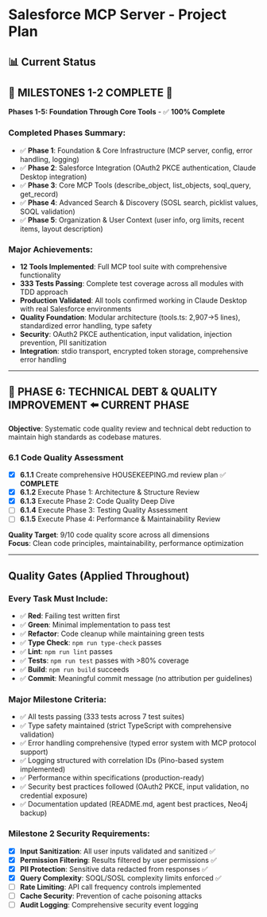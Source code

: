 <!--
Copyright (C) 2025 Ontic. Pte. Ltd. (realfast.ai)
Use of this software is governed by the Business Source License included in the LICENSE.TXT file and at www.mariadb.com/bsl11.
-->

# Salesforce MCP Server - Project Plan

## 📊 Current Status

## 🎉 **MILESTONES 1-2 COMPLETE** 🎉

**Phases 1-5: Foundation Through Core Tools** - ✅ **100% Complete**

### **Completed Phases Summary:**
- ✅ **Phase 1**: Foundation & Core Infrastructure (MCP server, config, error handling, logging)
- ✅ **Phase 2**: Salesforce Integration (OAuth2 PKCE authentication, Claude Desktop integration)
- ✅ **Phase 3**: Core MCP Tools (describe_object, list_objects, soql_query, get_record)
- ✅ **Phase 4**: Advanced Search & Discovery (SOSL search, picklist values, SOQL validation)
- ✅ **Phase 5**: Organization & User Context (user info, org limits, recent items, layout description)

### **Major Achievements:**
- **12 Tools Implemented**: Full MCP tool suite with comprehensive functionality
- **333 Tests Passing**: Complete test coverage across all modules with TDD approach
- **Production Validated**: All tools confirmed working in Claude Desktop with real Salesforce environments
- **Quality Foundation**: Modular architecture (tools.ts: 2,907→5 lines), standardized error handling, type safety
- **Security**: OAuth2 PKCE authentication, input validation, injection prevention, PII sanitization
- **Integration**: stdio transport, encrypted token storage, comprehensive error handling

---

## 🧹 **PHASE 6: TECHNICAL DEBT & QUALITY IMPROVEMENT** ⬅️ **CURRENT PHASE**

**Objective**: Systematic code quality review and technical debt reduction to maintain high standards as codebase matures.

### 6.1 Code Quality Assessment
- [x] **6.1.1** Create comprehensive HOUSEKEEPING.md review plan ✅ **COMPLETE**
- [x] **6.1.2** Execute Phase 1: Architecture & Structure Review
- [x] **6.1.3** Execute Phase 2: Code Quality Deep Dive
- [ ] **6.1.4** Execute Phase 3: Testing Quality Assessment
- [ ] **6.1.5** Execute Phase 4: Performance & Maintainability Review

**Quality Target**: 9/10 code quality score across all dimensions  
**Focus**: Clean code principles, maintainability, performance optimization

---

## Quality Gates (Applied Throughout)

### Every Task Must Include:
- ✅ **Red**: Failing test written first
- ✅ **Green**: Minimal implementation to pass test
- ✅ **Refactor**: Code cleanup while maintaining green tests
- ✅ **Type Check**: `npm run type-check` passes
- ✅ **Lint**: `npm run lint` passes
- ✅ **Tests**: `npm run test` passes with >80% coverage
- ✅ **Build**: `npm run build` succeeds
- ✅ **Commit**: Meaningful commit message (no attribution per guidelines)

### Major Milestone Criteria:
- ✅ All tests passing (333 tests across 7 test suites)
- ✅ Type safety maintained (strict TypeScript with comprehensive validation)
- ✅ Error handling comprehensive (typed error system with MCP protocol support)
- ✅ Logging structured with correlation IDs (Pino-based system implemented)
- ✅ Performance within specifications (production-ready)
- ✅ Security best practices followed (OAuth2 PKCE, input validation, no credential exposure)
- ✅ Documentation updated (README.md, agent best practices, Neo4j backup)

### Milestone 2 Security Requirements:
- [x] **Input Sanitization**: All user inputs validated and sanitized ✅
- [x] **Permission Filtering**: Results filtered by user permissions ✅
- [x] **PII Protection**: Sensitive data redacted from responses ✅
- [x] **Query Complexity**: SOQL/SOSL complexity limits enforced ✅
- [ ] **Rate Limiting**: API call frequency controls implemented
- [ ] **Cache Security**: Prevention of cache poisoning attacks
- [ ] **Audit Logging**: Comprehensive security event logging